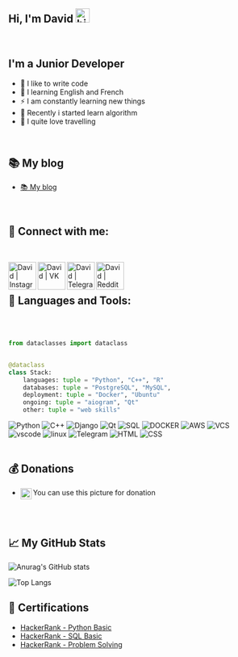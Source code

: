 ## Hi, I'm David <img src="https://user-images.githubusercontent.com/1303154/88677602-1635ba80-d120-11ea-84d8-d263ba5fc3c0.gif" width="28px" alt="hi">
<br />

## I'm a Junior Developer

 - 💪 I like to write code
 - 🎉 I learning English and French
 - ⚡ I am constantly learning new things
 - 👑 Recently i started learn algorithm
 - 🤙 I quite love travelling 

<br />

## 📚 My blog
- [📚 My blog](https://t.me/Dromanovicz)
<br />


## 📱 Connect with me:

<br />

[<img align="left" alt="David | Instagram" width="55px" src="https://cdn.icon-icons.com/icons2/1175/PNG/512/1489615321-instagram_81933.png" />][instagram]
[<img align="left" alt="David | VK" width="55px" src="https://cdn.icon-icons.com/icons2/1175/PNG/512/1489615310-vk_81922.png" />][vk]
[<img align="left" alt="David | Telegram" width="55px" src="https://cdn.icon-icons.com/icons2/1175/PNG/512/1489615327-telegram_81927.png" />][telegram]
[<img align="left" alt="David | Reddit" width="55px" src="https://cdn.icon-icons.com/icons2/1175/PNG/512/1489615305-reddit_81918.png" />][reddit]

<br />

<br />

## 🧰 Languages and Tools:

<br />
<br />

```python
from dataclasses import dataclass


@dataclass
class Stack:
    languages: tuple = "Python", "C++", "R"
    databases: tuple = "PostgreSQL", "MySQL",
    deployment: tuple = "Docker", "Ubuntu"
    ongoing: tuple = "aiogram", "Qt"
    other: tuple = "web skills"

```



![Python](https://img.shields.io/badge/-Python-F7DA5A?style=for-the-badge&logo=python)
![C++](https://img.shields.io/badge/-C++-0574EF?style=for-the-badge&logo=Cpp)
![Django](https://img.shields.io/badge/-Django-1ED760?style=for-the-badge&logo=django)
![Qt](https://img.shields.io/badge/-Qt-DBEAE4?style=for-the-badge&logo=Qt)
![SQL](https://img.shields.io/badge/-postgresql-0E1621?style=for-the-badge&logo=postgresql)
![DOCKER](https://img.shields.io/badge/-DOCKER-DBEAE4?style=for-the-badge&logo=DOCKER)
![AWS](https://img.shields.io/badge/-aws-DBEAE4?style=for-the-badge&logo=Amazon)
![VCS](https://img.shields.io/badge/-Git-DBEAE4?style=for-the-badge&logo=git)
![vscode](https://img.shields.io/badge/-vscode-B988ED?style=for-the-badge&logo=visualstudiocode)
![linux](https://img.shields.io/badge/-Ubuntu-DBEAE4?style=for-the-badge&logo=linux)
![Telegram](https://img.shields.io/badge/-TelegramAPI-26A6E7?style=for-the-badge&logo=telegram)
![HTML](https://img.shields.io/badge/-html-DBEAE4?style=for-the-badge&logo=html5)
![CSS](https://img.shields.io/badge/-css-000000?style=for-the-badge&logo=CSS3)
<br />
<br />

## 💰 Donations
- You can use this picture for donation
[<img align="left" alt="Donat | Donat" width="22px" src="https://image.flaticon.com/icons/png/512/1048/1048384.png" />][Donat]

<br />
<br />


## 📈 My GitHub Stats
![Anurag's GitHub stats](https://github-readme-stats.vercel.app/api?username=DavidRomanovizc&show_icons=true&theme=algolia&border_radius=25&count_private=True&line_height=20)
<br />

![Top Langs](https://github-readme-stats.vercel.app/api/top-langs/?username=DavidRomanovizc&langs_count=9&theme=algolia&border_radius=25&count_private=True&line_height=20)


## :scroll: Certifications
- [HackerRank - Python Basic](https://www.hackerrank.com/certificates/dff3e36a9433)
- [HackerRank - SQL Basic](https://www.hackerrank.com/certificates/1b20f11f2ffb)
- [HackerRank - Problem Solving](https://www.hackerrank.com/certificates/51c24d77f073)


[instagram]: https://www.instagram.com/david_romanowicz/
[vk]: https://vk.com/davidroman0v
[Donat]: https://www.donationalerts.com/r/david_romanov
[telegram]: https://t.me/DRomanovizc
[reddit]: https://www.reddit.com/user/Dromanovicz
